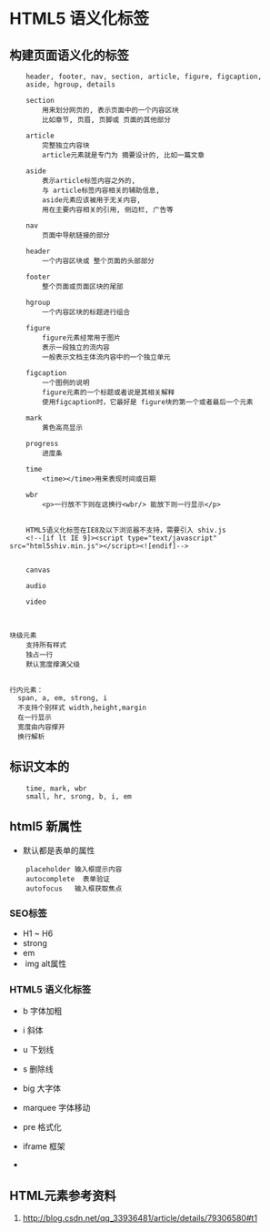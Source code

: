 # HTML5 语义化标签

## 构建页面语义化的标签
```
	header, footer, nav, section, article, figure, figcaption,
	aside, hgroup, details

	section
		用来划分网页的, 表示页面中的一个内容区块
		比如章节, 页眉, 页脚或 页面的其他部分

	article
		完整独立内容块
		article元素就是专门为 摘要设计的, 比如一篇文章

	aside
		表示article标签内容之外的,
		与 article标签内容相关的辅助信息,
		aside元素应该被用于无关内容,
		用在主要内容相关的引用, 侧边栏, 广告等

	nav
		页面中导航链接的部分

	header
		一个内容区块或 整个页面的头部部分
	
	footer
		整个页面或页面区块的尾部

	hgroup
		一个内容区块的标题进行组合

	figure
		figure元素经常用于图片
		表示一段独立的流内容
		一般表示文档主体流内容中的一个独立单元

	figcaption
		一个图例的说明
		figure元素的一个标题或者说是其相关解释
		使用figcaption时，它最好是 figure块的第一个或者最后一个元素

	mark
		黄色高亮显示

	progress
		进度条

	time
		<time></time>用来表现时间或日期

	wbr
		<p>一行放不下则在这换行<wbr/> 能放下则一行显示</p>


	HTML5语义化标签在IE8及以下浏览器不支持，需要引入 shiv.js
	<!--[if lt IE 9]><script type="text/javascript" src="html5shiv.min.js"></script><![endif]--> 


	canvas

	audio

	video



块级元素
	支持所有样式
	独占一行
	默认宽度撑满父级


行内元素：
  span, a, em, strong, i
  不支持个别样式 width,height,margin
  在一行显示
  宽度由内容撑开
  换行解析

```


## 标识文本的
```
	time, mark, wbr
	small, hr, srong, b, i, em

```


## html5 新属性
* 默认都是表单的属性

```
	placeholder 输入框提示内容
	autocomplete  表单验证
	autofocus   输入框获取焦点

```



### SEO标签
- H1 ~ H6
- strong
- em
- <img alt=""> img alt属性


### HTML5 语义化标签
- b 字体加粗
- i 斜体
- u 下划线
- s 删除线
- big 大字体
- marquee 字体移动

- pre 格式化


- iframe 框架


- <body oncontextmenu="return false">


## HTML元素参考资料
1. http://blog.csdn.net/qq_33936481/article/details/79306580#t1